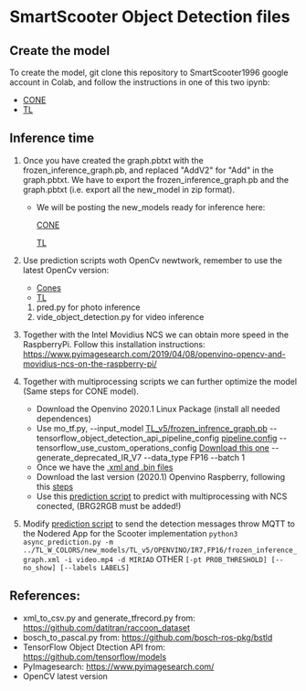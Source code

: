 # SmartScooter Object Detection files

## Create the model

To create the model, git clone this repository to SmartScooter1996 google account in Colab, and follow the instructions in one of this two ipynb:
- [CONE](CONES/CONE_object_detctor.ipynb)
- [TL](TRAFFIC_LIGHTS/TL_object_detector.ipynb)

## Inference time
1. Once you have created the graph.pbtxt with the frozen_inference_graph.pb, and replaced "AddV2" for "Add" in the graph.pbtxt. We have to export the frozen_inference_graph.pb and the graph.pbtxt (i.e. export all the new_model in zip format). 
    - We will be posting the new_models ready for inference here:
    
        [CONE](CONES/new_models)
        
        [TL](TRAFFIC_LIGHTS/TL_W_COLORS/new_models)
2. Use prediction scripts woth OpenCv newtwork, remember to use the latest OpenCv version:
    - [Cones](CONES/Prediction)
    - [TL](TRAFFIC_LIGHTS/Prediction)
    1. pred.py for photo inference 
    2. vide_object_detection.py for video inference
3. Together with the Intel Movidius NCS we can obtain more speed in the RaspberryPi. Follow this installation instructions: https://www.pyimagesearch.com/2019/04/08/openvino-opencv-and-movidius-ncs-on-the-raspberry-pi/

4. Together with multiprocessing scripts we can further optimize the model (Same steps for CONE model).
    - Download the Openvino 2020.1 Linux Package (install all needed dependences)
    - Use mo_tf.py, --input_model [TL_v5/frozen_infrence_graph.pb](TRAFFIC_LIGHTS/TL_W_COLORS/new_models/TL_v5/frozen_infrence_graph.pb) --tensorflow_object_detection_api_pipeline_config [pipeline.config](TRAFFIC_LIGHTS/TL_W_COLORS/new_models/TL_v5/pipeline.config) --tensorflow_use_custom_operations_config [Download this one](TRAFFIC_LIGHTS/TL_W_COLORS/new_models/TL_v5/ssd_support_api_v1.15.json) --generate_deprecated_IR_V7 --data_type FP16 --batch 1  
    - Once we have the [.xml and .bin files](TRAFFIC_LIGHTS/TL_W_COLORS/new_models/TL_v5/OPENVINO)
    - Download the last version (2020.1) Openvino Raspberry, following this [steps](https://www.pyimagesearch.com/2019/04/08/openvino-opencv-and-movidius-ncs-on-the-raspberry-pi/)
    - Use this [prediction script](TRAFFIC_LIGHTS/TL_W_COLORS/Prediction/assync_prediction.py) to predict with multiprocessing with NCS conected, (BRG2RGB must be added!)
    
5. Modify [prediction script](TRAFFIC_LIGHTS/TL_W_COLORS/Prediction/assync_prediction.py) to send the detection messages throw MQTT to the Nodered App for the Scooter implementation
`python3 async_prediction.py -m ../TL_W_COLORS/new_models/TL_v5/OPENVINO/IR7,FP16/frozen_inference_graph.xml -i video.mp4 -d MIRIAD` OTHER `[-pt PROB_THRESHOLD] [--no_show] [--labels LABELS]`

## References:

- xml_to_csv.py and generate_tfrecord.py from: https://github.com/datitran/raccoon_dataset
- bosch_to_pascal.py from: https://github.com/bosch-ros-pkg/bstld
- TensorFlow Object Dtection API from: https://github.com/tensorflow/models
- PyImagesearch: https://www.pyimagesearch.com/
- OpenCV latest version
